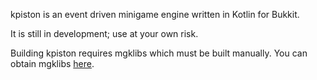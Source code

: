 kpiston is an event driven minigame engine written in Kotlin for Bukkit.

It is still in development; use at your own risk.

Building kpiston requires mgklibs which must be built manually. You can
obtain mgklibs [here](https://bitbucket.org/dumptruckman/mgklibs).